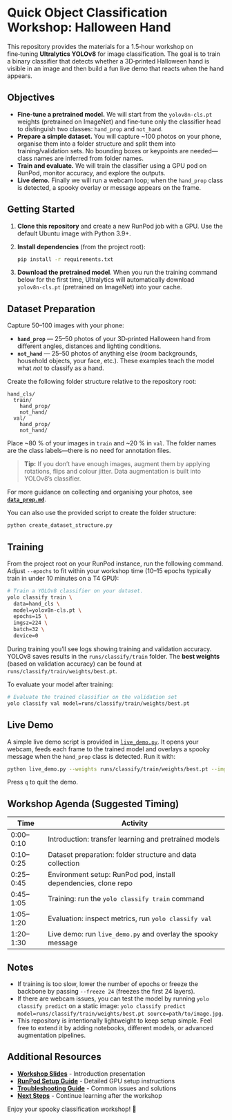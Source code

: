 # Quick Object Classification Workshop: Halloween Hand

This repository provides the materials for a 1.5‑hour workshop on fine‑tuning **Ultralytics YOLOv8** for image classification.  The goal is to train a binary classifier that detects whether a 3D‑printed Halloween hand is visible in an image and then build a fun live demo that reacts when the hand appears.

## Objectives

* **Fine‑tune a pretrained model.**  We will start from the `yolov8n‑cls.pt` weights (pretrained on ImageNet) and fine‑tune only the classifier head to distinguish two classes: `hand_prop` and `not_hand`.
* **Prepare a simple dataset.**  You will capture ~100 photos on your phone, organise them into a folder structure and split them into training/validation sets.  No bounding boxes or keypoints are needed—class names are inferred from folder names.
* **Train and evaluate.**  We will train the classifier using a GPU pod on RunPod, monitor accuracy, and explore the outputs.
* **Live demo.**  Finally we will run a webcam loop; when the `hand_prop` class is detected, a spooky overlay or message appears on the frame.

## Getting Started

1. **Clone this repository** and create a new RunPod job with a GPU.  Use the default Ubuntu image with Python 3.9+.

2. **Install dependencies** (from the project root):

   ```bash
   pip install -r requirements.txt
   ```

3. **Download the pretrained model**.  When you run the training command below for the first time, Ultralytics will automatically download `yolov8n‑cls.pt` (pretrained on ImageNet) into your cache.

## Dataset Preparation

Capture 50–100 images with your phone:

* **`hand_prop`** — 25–50 photos of your 3D‑printed Halloween hand from different angles, distances and lighting conditions.
* **`not_hand`** — 25–50 photos of anything else (room backgrounds, household objects, your face, etc.).  These examples teach the model what *not* to classify as a hand.

Create the following folder structure relative to the repository root:

```
hand_cls/
  train/
    hand_prop/
    not_hand/
  val/
    hand_prop/
    not_hand/
```

Place ~80 % of your images in `train` and ~20 % in `val`.  The folder names are the class labels—there is no need for annotation files.

> **Tip:** If you don’t have enough images, augment them by applying rotations, flips and colour jitter.  Data augmentation is built into YOLOv8’s classifier.

For more guidance on collecting and organising your photos, see **[`data_prep.md`](data_prep.md)**.

You can also use the provided script to create the folder structure:
```bash
python create_dataset_structure.py
```

## Training

From the project root on your RunPod instance, run the following command.  Adjust `--epochs` to fit within your workshop time (10–15 epochs typically train in under 10 minutes on a T4 GPU):

```bash
# Train a YOLOv8 classifier on your dataset.
yolo classify train \
  data=hand_cls \
  model=yolov8n-cls.pt \
  epochs=15 \
  imgsz=224 \
  batch=32 \
  device=0
```

During training you’ll see logs showing training and validation accuracy.  YOLOv8 saves results in the `runs/classify/train` folder.  The **best weights** (based on validation accuracy) can be found at `runs/classify/train/weights/best.pt`.

To evaluate your model after training:

```bash
# Evaluate the trained classifier on the validation set
yolo classify val model=runs/classify/train/weights/best.pt
```

## Live Demo

A simple live demo script is provided in [`live_demo.py`](live_demo.py).  It opens your webcam, feeds each frame to the trained model and overlays a spooky message when the `hand_prop` class is detected.  Run it with:

```bash
python live_demo.py --weights runs/classify/train/weights/best.pt --imgsz 224
```

Press `q` to quit the demo.

## Workshop Agenda (Suggested Timing)

| Time      | Activity                                                        |
|-----------|-----------------------------------------------------------------|
| 0:00–0:10 | Introduction: transfer learning and pretrained models           |
| 0:10–0:25 | Dataset preparation: folder structure and data collection       |
| 0:25–0:45 | Environment setup: RunPod pod, install dependencies, clone repo |
| 0:45–1:05 | Training: run the `yolo classify train` command                 |
| 1:05–1:20 | Evaluation: inspect metrics, run `yolo classify val`            |
| 1:20–1:30 | Live demo: run `live_demo.py` and overlay the spooky message    |

## Notes

* If training is too slow, lower the number of epochs or freeze the backbone by passing `--freeze 24` (freezes the first 24 layers).
* If there are webcam issues, you can test the model by running `yolo classify predict` on a static image: `yolo classify predict model=runs/classify/train/weights/best.pt source=path/to/image.jpg`.
* This repository is intentionally lightweight to keep setup simple.  Feel free to extend it by adding notebooks, different models, or advanced augmentation pipelines.

## Additional Resources

- **[Workshop Slides](docs/workshop_slides.md)** - Introduction presentation
- **[RunPod Setup Guide](docs/runpod_setup.md)** - Detailed GPU setup instructions
- **[Troubleshooting Guide](docs/troubleshooting.md)** - Common issues and solutions
- **[Next Steps](docs/next_steps.md)** - Continue learning after the workshop

Enjoy your spooky classification workshop! 🎃
